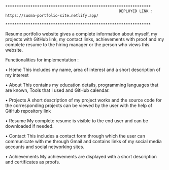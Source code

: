                                                   ****************************************************************
                                                      DEPLOYED LINK : https://susma-portfolio-site.netlify.app/ 
                                                  ****************************************************************

Resume portfolio website gives a complete information about myself, my projects with GitHub link, my contact links, achievements with proof and my complete resume to the hiring manager or the person who views this website.


Functionalities for implementation :

•	Home 
This includes my name, area of interest and a short description of my interest 

•	About 
This contains my education details, programming languages that are known, Tools that I used and GitHub calendar.

•	Projects 
A short description of my project works and the source code for the corresponding projects can be viewed by the user with the help of GitHub repository link 

•	Resume 
My complete resume is visible to the end user and can be downloaded if needed. 

•	Contact
This includes a contact form through which the user can communicate with me through Gmail and contains links of my social media accounts and social networking sites. 

•	Achievements 
My achievements are displayed with a short description and certificates as proofs. 


